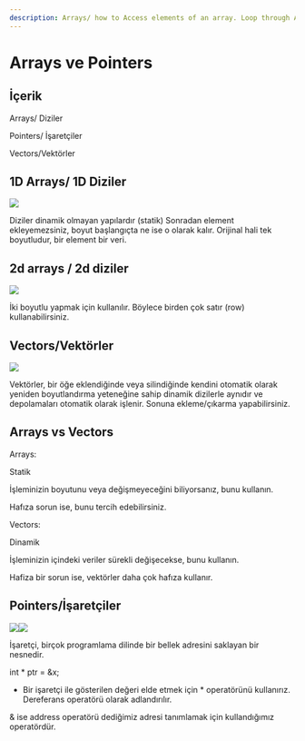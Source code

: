 ```yaml
---
description: Arrays/ how to Access elements of an array. Loop through Arrays Pointers
---
```


# Arrays ve Pointers

## İçerik

Arrays/ Diziler&#x20;

Pointers/ İşaretçiler&#x20;

Vectors/Vektörler



## 1D Arrays/ 1D Diziler

![](https://lh5.googleusercontent.com/-PugjmpbJUB0dNC\_DE-WQbqlzl-GZtmHP17Q6Fjb2ORb0LqZoDVhXg6RsFKujlWtnXimtCUBlF\_RoMOewrLx2E4TWZk\_5eMXz1SKgJ50tyzegMufrIsjS22PCZDeVcxq65FpJ6\_vFNU)



Diziler dinamik olmayan yapılardır (statik) Sonradan element ekleyemezsiniz, boyut başlangıçta ne ise o olarak kalır. Orijinal hali tek boyutludur, bir element bir veri.



## 2d arrays / 2d diziler&#x20;

![](https://lh4.googleusercontent.com/mwLLgiXJVLwU3qcS84Zid5uzQFZT8Uva-yJbzYLE8Cmidjmf0wNSGuF2H4Yb45MSMFcRHP97HfBugitdn-XXbQPlhaCo1iIEL8MvT73yE15JZ9\_m4XHJ-ZpkT\_VyO-t6JjGo5VKOdm4)



İki boyutlu yapmak için kullanılır. Böylece birden çok satır (row) kullanabilirsiniz.



## Vectors/Vektörler

![](https://lh4.googleusercontent.com/BHQe6uNmj-ImRhhpudWJ6kyHdcvEFsBdwq-LLHmadQ7v4kiynGgx-uwyz6P6NWKwFydZodLFHzrBZ\_AQ8hblp0bzhM6L0Fjy-VzDndQy7lwgQsdT6YFOHGuJeFB5TAq710gLIiUCVeY)

Vektörler, bir öğe eklendiğinde veya silindiğinde kendini otomatik olarak yeniden boyutlandırma yeteneğine sahip dinamik dizilerle aynıdır ve depolamaları otomatik olarak işlenir. Sonuna ekleme/çıkarma yapabilirsiniz.



## Arrays vs Vectors

Arrays:

Statik&#x20;

İşleminizin boyutunu veya değişmeyeceğini biliyorsanız, bunu kullanın.&#x20;

Hafıza sorun ise, bunu tercih edebilirsiniz.

Vectors:&#x20;

Dinamik&#x20;

İşleminizin içindeki veriler sürekli değişecekse, bunu kullanın.&#x20;

Hafiza bir sorun ise, vektörler daha çok hafıza kullanır.

## Pointers/İşaretçiler

![](https://lh4.googleusercontent.com/-8XKk0yCYAKj9iWAVrk1nJgY-PJt2LwcA5W4w-1XR\_HwXKc8nwbEuVzkUUC9dpJ6cUzs2BXUCdiYmL4DY-RrMtTzHbfWWTYpL5MC2X8V6qaBgJwYnNBW7yPxbfxUNQl3VgCuYUMatq8)![](https://lh6.googleusercontent.com/SyBddnD72kf9HGd77m\_8ebyQqtpt5hIDpOtsbElSzkc2e5-M4JJ2txUnk3ESxnMUqHdBrH8l5slLESvBCxBzTb3eNvCuq6hvF20S7MQJ\_I6S2seViJLheW8eteAq7jhSINb3afwsBU8)

İşaretçi, birçok programlama dilinde bir bellek adresini saklayan bir nesnedir.

int \* ptr = \&x;

* Bir işaretçi ile gösterilen değeri elde etmek için \* operatörünü kullanırız. Dereferans operatörü olarak adlandırılır.

& ise address operatörü dediğimiz adresi tanımlamak için kullandığımız operatördür.

